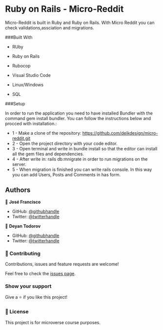 # Ruby on Rails - Micro-Reddit

Micro-Reddit is built in Ruby and Ruby on Rails. With Micro Reddit you can check validations,assciation and migrations.

###Built With

* RUby

* Ruby on Rails

* Rubocop

* Visual Studio Code

* Linux/Windows

* SQL

###Setup

In order to run the application you need to have installed Bundler with the command gem install bundler. You can follow the instructions below and procced with installation.:

* 1 - Make a clone of the repository: https://github.com/deikdesign/micro-reddit.git
* 2 - Open the project directory with your code editor.
* 3 - Open terminal and write in bundle install so that the editor can install all the gem files and dependencies.
* 4 - After write in: rails db:mnigrate in order to run migrations on the server.
* 5 - When migration is finished you can write rails console. In this way you can add Users, Posts and Comments in has form. 


## Authors

👤 **José Francisco**

- GitHub: [@githubhandle](https://github.com/SunnySparks)
- Twitter: [@twitterhandle](https://twitter.com/JosFranT6)

👤 **Deyan Todorov**

- GitHub: [@githubhandle](https://github.com/deikdesign)
- Twitter: [@twitterhandle](https://twitter.com/deikdesign)



### 🤝 Contributing

Contributions, issues and feature requests are welcome!

Feel free to check the [issues page](issues/).

### Show your support

Give a ⭐️ if you like this project!


### 📝 License

This project is for microverse course purposes.